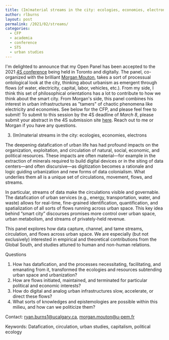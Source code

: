 ```yaml
---
title: (Im)material streams in the city: ecologies, economies, electrons
author: rlburns
layout: post
permalink: /2021/02/streams/
categories:
  - CFP
  - academia
  - conference
  - STS
  - urban studies
---
```


I'm delighted to announce that my Open Panel has been accepted to the 2021 [4S conference](https://www.4sonline.org/meeting/) being held in Toronto and digitally. The panel, co-organized with the brilliant [Morgan Mouton](https://scholar.google.com/citations?user=MjGKvtMAAAAJ&hl=en), takes a sort of processual ontological look at the city, thinking about urbanism as emergent through flows (of water, electricity, capital, labor, vehicles, etc.). From my side, I think this set of philosophical orientations has a lot to contribute to how we think about the smart city. From Morgan's side, this panel combines his interest in urban infrastructures as "tamers" of chaotic phenomena like electricity and economies. See below for the CFP, and please feel free to submit! To submit to this session by the 4S deadline of *March 8*, please submit your abstract in the 4S submission site [here](https://www.4sonline.org/meeting/call-for-submissions/). Reach out to me or Morgan if you have any questions.

3. (Im)material streams in the city: ecologies, economies, electrons  

The deepening datafication of urban life has had profound impacts on the organization, exploitation, and circulation of natural, social, economic, and political resources. These impacts are often material—for example in the extraction of minerals required to build digital devices or in the siting of data centers—and often discursive—as digitization becomes a rationale and logic guiding urbanization and new forms of data colonialism. What underlies them all is a unique set of circulations, movement, flows, and streams.

In particular, streams of data make the circulations visible and governable. The datafication of urban services (e.g., energy, transportation, water, and waste) allows for real-time, fine-grained identification, quantification, and spatialization of all sorts of flows running across urban space. This key idea behind “smart city” discourses promises more control over urban space, urban metabolism, and streams of privately-held revenue.

This panel explores how data capture, channel, and tame streams, circulation, and flows across urban space. We are especially (but not exclusively) interested in empirical and theoretical contributions from the Global South, and studies attuned to human and non-human relations.

Questions
1. How has datafication, and the processes necessitating, facilitating, and emanating from it, transformed the ecologies and resources subtending urban space and urbanization?
2. How are flows initiated, maintained, and terminated for particular political and economic interests?
3. How do digital and analog urban infrastructures slow, accelerate, or direct these flows?
4. What sorts of knowledges and epistemologies are possible within this milieu, and how can we politicize them?

Contact: ryan.burns1@ucalgary.ca, morgan.mouton@u-pem.fr

Keywords: Datafication, circulation, urban studies, capitalism, political ecology

